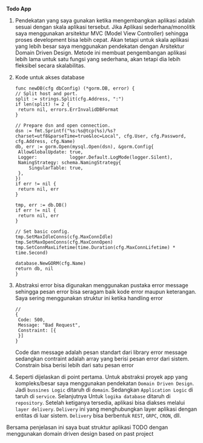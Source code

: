 **Todo App**

1. Pendekatan yang saya gunakan ketika mengembangkan aplikasi adalah sesuai dengan skala aplikasi tersebut. Jika Aplikasi sederhana/monolitik saya menggunakan arsitektur MVC (Model View Controller) sehingga proses development bisa lebih cepat. Akan tetapi untuk skala aplikasi yang lebih besar saya menggunakan pendekatan dengan Arsitektur Domain Driven Design. Metode ini membuat pengembangan aplikasi lebih lama untuk satu fungsi yang sederhana, akan tetapi dia lebih fleksibel secara skalabilitas.
2. Kode untuk akses database

   ```
   func newDB(cfg dbConfig) (*gorm.DB, error) {
   // Split host and port.
   split := strings.Split(cfg.Address, ":")
   if len(split) != 2 {
   	return nil, errors.ErrInvalidDBFormat
   }

   // Prepare dsn and open connection.
   dsn := fmt.Sprintf("%s:%s@tcp(%s)/%s?charset=utf8&parseTime=true&loc=Local", cfg.User, cfg.Password, cfg.Address, cfg.Name)
   db, err := gorm.Open(mysql.Open(dsn), &gorm.Config{
   	AllowGlobalUpdate: true,
   	Logger:            logger.Default.LogMode(logger.Silent),
   	NamingStrategy: schema.NamingStrategy{
   		SingularTable: true,
   	},
   })
   if err != nil {
   	return nil, err
   }

   tmp, err := db.DB()
   if err != nil {
   	return nil, err
   }

   // Set basic config.
   tmp.SetMaxIdleConns(cfg.MaxConnIdle)
   tmp.SetMaxOpenConns(cfg.MaxConnOpen)
   tmp.SetConnMaxLifetime(time.Duration(cfg.MaxConnLifetime) * time.Second)

   database.NewGORM(cfg.Name)
   return db, nil
   }
   ```

3. Abstraksi error bisa digunakan menggunakan pustaka error message sehingga pesan error bisa seragam baik kode error maupun keterangan. Saya sering menggunakan struktur ini ketika handling error
   ```
   //
   {
   	Code: 500,
   	Message: "Bad Request",
   	Constraint: [{
   	}]
   }
   ```
   Code dan message adalah pesan standart dari library error message sedangkan contraint adalah array yang berisi pesan error dari sistem. Constrain bisa berisi lebih dari satu pesan error
4. Seperti dijelaskan di point pertama. Untuk abstraksi proyek app yang kompleks/besar saya menggunakan pendekatan `Domain Driven Design`. Jadi `bussines Logic` ditaruh di `domain`. Sedangkan `Application Logic` di taruh di `service`. Selanjutnya Untuk `logika database` ditaruh di `repository`. Setelah ketiganya tersedia, aplikasi bisa diakses melalui `layer delivery`. `Delivery` ini yang menghubungkan layer aplikasi dengan entitas di luar sistem. `Delivery` bisa berbentuk `REST`, `GRPC`, `CRON`, dll.

Bersama penjelasan ini saya buat struktur aplikasi TODO dengan menggunakan domain driven design based on past project

